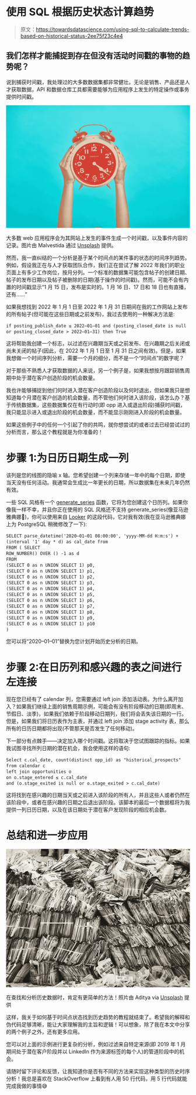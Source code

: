 # 使用 SQL 根据历史状态计算趋势

> 原文：<https://towardsdatascience.com/using-sql-to-calculate-trends-based-on-historical-status-2ee75f23c4e4>

## 我们怎样才能捕捉到存在但没有活动时间戳的事物的趋势呢？

说到捕获时间戳，我处理过的大多数数据集都非常健壮。无论是销售、产品还是人才获取数据，API 和数据仓库工具都需要能够为应用程序上发生的特定操作或事务提供时间戳。

![](img/e46e7cb6eaaaa6a943b848c5e2645572.png)

大多数 web 应用程序会为其网站上发生的事件生成一个时间戳，以及事件内容的记录。图片由 Malvestida 通过 [Unsplash](https://unsplash.com/photos/FfbVFLAVscw) 提供。

然而，我一直纠结的一个分析是基于某个时间点的某件事的状态的时间序列趋势。例如，假设我正在与人才获取团队合作，我们正在尝试了解 2022 年我们的职业页面上有多少工作岗位，按月分列。一个标准的数据集可能包含帖子的创建日期、帖子的发布日期以及帖子被删除的日期(基于操作的时间戳)。然而，可能不会有内置的时间戳显示“1 月 15 日，发布是实时的。1 月 16 日、17 日和 18 日也有直播，还有……”

如果我想找到 2022 年 1 月 1 日至 2022 年 1 月 31 日期间在我的工作网站上发布的所有帖子(但可能在这些日期或之前发布)，我过去使用的一种解决方法是:

```
if posting_publish_date ≤ 2022–01–01 and (posting_closed_date is null or posting_closed_date > 2022–01–31) then True
```

这将帮助我创建一个标志，以过滤在兴趣期当天或之前发布、在兴趣期之后关闭或尚未关闭的帖子(因此，在 2022 年 1 月 1 日至 1 月 31 日之间有效)。但是，如果我想做一个时间序列分析，需要一个月的细分，而不是一个“时间点”的数字呢？

对于那些不熟悉人才获取数据的人来说，另一个例子是，如果我想按月跟踪销售周期中处于潜在客户创造阶段的机会数量。

我也许能够捕捉到他们何时进入潜在客户创造阶段以及何时退出，但如果我只是想知道每个月潜在客户创造的机会数量，而不管他们何时进入该阶段，该怎么办？基于传统数据集，这些数据集仅在有行动时(即 opp 进入或退出阶段)捕获时间戳，我只能显示进入或退出阶段的机会数量，而不能显示刚刚进入阶段的机会数量。

如果这些例子中的任何一个引起了你的共鸣，就你想尝试的或者过去已经尝试过的分析而言，那么这个教程就是为你准备的！

# 步骤 1:为日历日期生成一列

该列是您的线图的隐喻 x 轴。您希望创建一个列来存储一年中的每个日期，即使当天没有任何活动。我通常会生成比一年更长的日期，所以数据集在未来几年仍然有效。

一些 SQL 风格有一个 [generate_series](https://www.postgresql.org/docs/current/functions-srf.html) 函数，它将为您创建这个日历列。如果你像我一样不幸，并且你正在使用的 SQL 风格还不支持 generate_series(像亚马逊雅典娜🥺)，你可以使用来自 [Looker](https://help.looker.com/hc/en-us/articles/4420211251987-Generate-Date-Series-Create-a-calendar-view-of-future-dates-Community-) 的这段代码，它对我有效(我在亚马逊雅典娜上为 PostgreSQL 稍微修改了一下):

```
SELECT parse_datetime('2020–01–01 08:00:00', 'yyyy-MM-dd H:m:s') + (interval '1' day * d) as cal_date from 
FROM ( SELECT
ROW_NUMBER() OVER () -1 as d
FROM
(SELECT 0 as n UNION SELECT 1) p0,
(SELECT 0 as n UNION SELECT 1) p1,
(SELECT 0 as n UNION SELECT 1) p2,
(SELECT 0 as n UNION SELECT 1) p3,
(SELECT 0 as n UNION SELECT 1) p4,
(SELECT 0 as n UNION SELECT 1) p5,
(SELECT 0 as n UNION SELECT 1) p6,
(SELECT 0 as n UNION SELECT 1) p7,
(SELECT 0 as n UNION SELECT 1) p8,
(SELECT 0 as n UNION SELECT 1) p9,
(SELECT 0 as n UNION SELECT 1) p10
)
```

您可以将“2020–01–01”替换为您计划开始历史分析的日期。

# 步骤 2:在日历列和感兴趣的表之间进行左连接

现在您已经有了 calendar 列，您需要通过 left join 添加活动表。为什么离开加入？如果我们继续上面的销售周期示例，可能会有没有阶段移动的日期(即周末、节假日、淡季)，如果我们依赖于阶段移动日期列，我们将会丢失该日期的一行。但是，如果我们将日历表作为主表，并通过 left join 添加 stage activity 表，那么所有的日历日期都将出现(不管那天是否发生了任何移动)。

下一部分有点棘手——决定加入哪个时间戳。这将取决于您试图跟踪的指标。如果我试图寻找所列日期的潜在机会，我会使用这样的语句:

```
Select c.cal_date, count(distinct opp_id) as "historical_prospects" from calendar c
left join opportunities o
on o.stage_entered ≤ c.cal_date 
and (o.stage_exited is null or o.stage_exited > c.cal_date)
```

这将找到在感兴趣的日期当天或之前进入该阶段的所有人，并且这些人或者仍然在该阶段中，或者在感兴趣的日期之后退出该阶段。该脚本的最后一个数据框将为我提供一列日历日期，以及在该日期处于潜在客户发现阶段的相应机会数。

# 总结和进一步应用

![](img/9b752f9b1ae1af7e4ac889348fefc4dc.png)

在查找和分析历史数据时，肯定有更简单的方法！照片由 Aditya via [Unsplash](https://unsplash.com/photos/dvPd91Pdh5c) 提供

这样，我关于如何基于时间点状态找到历史趋势的教程就结束了。希望我的解释和伪代码足够清晰，能让大家理解我的主旨和逻辑！可以想象，除了我在本文中分享的两个例子之外，还有更多应用。

您可以对上面的示例进行更复杂的分析，例如过滤来自特定来源(即 2019 年 1 月期间处于潜在客户阶段并以 LinkedIn 作为来源标签的每个人)的管道阶段中的机会。

请随时留下评论和反馈，让我知道你是否有不同的方法来实现这种类型的历史时序分析！我总是喜欢在 StackOverflow 上看到有人用 50 行代码，用 5 行代码就能完成我做的事情😅